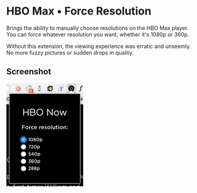 # HBO Max • Force Resolution
Brings the ability to manually choose resolutions on the HBO Max player. You can force whatever resolution you want, whether it's 1080p or 360p.

Without this extension, the viewing experience was erratic and unseemly. No more fuzzy pictures or sudden drops in quality.

## Screenshot
![Screenshot](/screenshot.png?raw=true)
